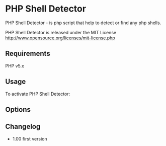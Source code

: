 PHP Shell Detector
==================
PHP Shell Detector - is php script that help to detect or find any php shells.

PHP Shell Detector is released under the MIT License <http://www.opensource.org/licenses/mit-license.php>


Requirements
------------
PHP v5.x

Usage
-----
To activate PHP Shell Detector:

    

Options
-------



Changelog
---------
  
 - 1.00 first version